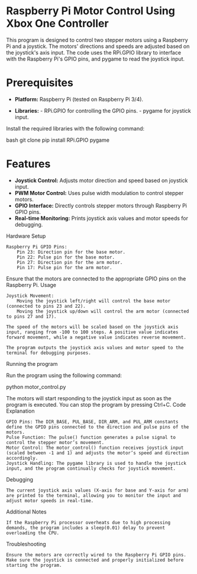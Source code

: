 # Raspberry Pi Motor Control Using Xbox One Controller

This program is designed to control two stepper motors using a Raspberry Pi and a joystick. The motors' directions and speeds are adjusted based on the joystick's axis input. The code uses the RPi.GPIO library to interface with the Raspberry Pi's GPIO pins, and pygame to read the joystick input.

# Prerequisites
- **Platform:** Raspberry Pi (tested on Raspberry Pi 3/4).

- **Libraries:**
        - RPi.GPIO for controlling the GPIO pins.
        - pygame for joystick input.

Install the required libraries with the following command:

bash
git clone pip install RPi.GPIO pygame

# Features
- **Joystick Control:** Adjusts motor direction and speed based on joystick input.
- **PWM Motor Control:** Uses pulse width modulation to control stepper motors.
- **GPIO Interface:** Directly controls stepper motors through Raspberry Pi GPIO pins.
- **Real-time Monitoring:** Prints joystick axis values and motor speeds for debugging.

Hardware Setup

    Raspberry Pi GPIO Pins:
        Pin 23: Direction pin for the base motor.
        Pin 22: Pulse pin for the base motor.
        Pin 27: Direction pin for the arm motor.
        Pin 17: Pulse pin for the arm motor.

Ensure that the motors are connected to the appropriate GPIO pins on the Raspberry Pi.
Usage

    Joystick Movement:
        Moving the joystick left/right will control the base motor (connected to pins 23 and 22).
        Moving the joystick up/down will control the arm motor (connected to pins 27 and 17).

    The speed of the motors will be scaled based on the joystick axis input, ranging from -100 to 100 steps. A positive value indicates forward movement, while a negative value indicates reverse movement.

    The program outputs the joystick axis values and motor speed to the terminal for debugging purposes.

Running the program

Run the program using the following command:

python motor_control.py

The motors will start responding to the joystick input as soon as the program is executed. You can stop the program by pressing Ctrl+C.
Code Explanation

    GPIO Pins: The DIR_BASE, PUL_BASE, DIR_ARM, and PUL_ARM constants define the GPIO pins connected to the direction and pulse pins of the motors.
    Pulse Function: The pulse() function generates a pulse signal to control the stepper motor’s movement.
    Motor Control: The motor_control() function receives joystick input (scaled between -1 and 1) and adjusts the motor’s speed and direction accordingly.
    Joystick Handling: The pygame library is used to handle the joystick input, and the program continually checks for joystick movement.

Debugging

    The current joystick axis values (X-axis for base and Y-axis for arm) are printed to the terminal, allowing you to monitor the input and adjust motor speeds in real-time.

Additional Notes

    If the Raspberry Pi processor overheats due to high processing demands, the program includes a sleep(0.01) delay to prevent overloading the CPU.

Troubleshooting

    Ensure the motors are correctly wired to the Raspberry Pi GPIO pins.
    Make sure the joystick is connected and properly initialized before starting the program.

